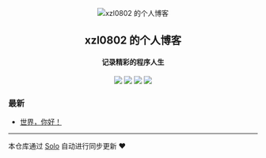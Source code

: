 <p align="center"><img alt="xzl0802 的个人博客" src="https://static.b3log.org/images/brand/solo-32.png"></p><h2 align="center">
xzl0802 的个人博客
</h2>

<h4 align="center">记录精彩的程序人生</h4>
<p align="center"><a title="xzl0802 的个人博客" target="_blank" href="https://github.com/xzl0802/solo-blog"><img src="https://img.shields.io/github/last-commit/xzl0802/solo-blog.svg?style=flat-square&color=FF9900"></a>
<a title="GitHub repo size in bytes" target="_blank" href="https://github.com/xzl0802/solo-blog"><img src="https://img.shields.io/github/repo-size/xzl0802/solo-blog.svg?style=flat-square"></a>
<a title="Solo Version" target="_blank" href="https://github.com/b3log/solo/releases"><img src="https://img.shields.io/badge/solo-3.6.7-f1e05a.svg?style=flat-square&color=blueviolet"></a>
<a title="Hits" target="_blank" href="https://github.com/b3log/hits"><img src="https://hits.b3log.org/xzl0802/solo-blog.svg"></a></p>

### 最新

* [世界，你好！](http://www.xzl0802.top:8080/hello-solo)



---

本仓库通过 [Solo](https://github.com/b3log/solo) 自动进行同步更新 ❤️ 